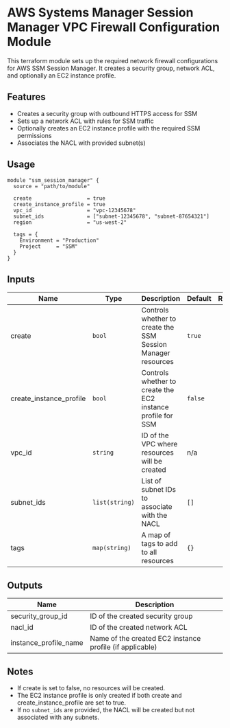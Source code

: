 # AWS Systems Manager Session Manager VPC Firewall Configuration Module

This terraform module sets up the required network firewall configurations for AWS SSM Session Manager. It creates a security group, network ACL, and optionally an EC2 instance profile.

## Features

- Creates a security group with outbound HTTPS access for SSM
- Sets up a network ACL with rules for SSM traffic
- Optionally creates an EC2 instance profile with the required SSM permissions
- Associates the NACL with provided subnet(s)

## Usage

```hcl
module "ssm_session_manager" {
  source = "path/to/module"

  create                  = true
  create_instance_profile = true
  vpc_id                  = "vpc-12345678"
  subnet_ids              = ["subnet-12345678", "subnet-87654321"]
  region                  = "us-west-2"
  
  tags = {
    Environment = "Production"
    Project     = "SSM"
  }
}
```

## Inputs

| Name | Type | Description | Default | Required |
|------|------|-------------|---------|:--------:|
| create | `bool` | Controls whether to create the SSM Session Manager resources | `true` | no |
| create_instance_profile | `bool` | Controls whether to create the EC2 instance profile for SSM | `false` | no |
| vpc_id | `string` | ID of the VPC where resources will be created | n/a | yes |
| subnet_ids | `list(string)` | List of subnet IDs to associate with the NACL | `[]` | no |
| tags | `map(string)` | A map of tags to add to all resources | `{}` | no |

## Outputs

| Name | Description |
|------|-------------|
| security_group_id | ID of the created security group |
| nacl_id | ID of the created network ACL |
| instance_profile_name | Name of the created EC2 instance profile (if applicable) |

## Notes

- If create is set to false, no resources will be created.
- The EC2 instance profile is only created if both create and create_instance_profile are set to true.
- If no `subnet_ids` are provided, the NACL will be created but not associated with any subnets.
